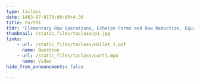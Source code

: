 ```yaml
---
type: taclass
date: 1403-07-01T8:00:00+4:30
title: Part01
tldr: "Elementary Row Operations, Echelon Forms and Row Reduction, Equation, Vector Space, Subspace"
thumbnail: /static_files/taclass/p1.jpg
links: 
    - url: /static_files/taclass/Hallet_1.pdf
      name: Question
    - url: /static_files/taclass/part1.mp4
      name: Video
hide_from_announcments: false

---
```

